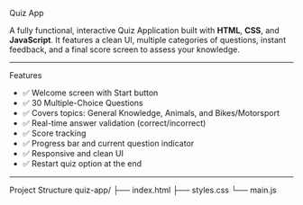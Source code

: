  Quiz App

A fully functional, interactive Quiz Application built with **HTML**, **CSS**, and **JavaScript**. It features a clean UI, multiple categories of questions, instant feedback, and a final score screen to assess your knowledge.

---

 Features

- ✅ Welcome screen with Start button
- ✅ 30 Multiple-Choice Questions
- ✅ Covers topics: General Knowledge, Animals, and Bikes/Motorsport
- ✅ Real-time answer validation (correct/incorrect)
- ✅ Score tracking
- ✅ Progress bar and current question indicator
- ✅ Responsive and clean UI
- ✅ Restart quiz option at the end

---

  Project Structure
quiz-app/
├── index.html 
├── styles.css
└── main.js
